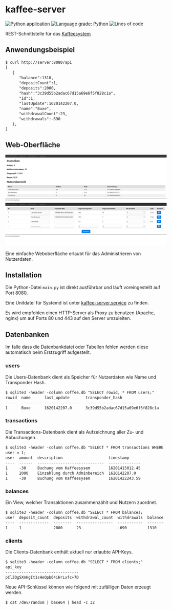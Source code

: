 # kaffee-server

[![Python application](https://github.com/j0hax/kaffee-server/actions/workflows/python-app.yml/badge.svg)](https://github.com/j0hax/kaffee-server/actions/workflows/python-app.yml)
[![Language grade: Python](https://img.shields.io/lgtm/grade/python/g/j0hax/kaffee-server.svg?logo=lgtm&logoWidth=18)](https://lgtm.com/projects/g/j0hax/kaffee-server/context:python)
![Lines of code](https://img.shields.io/tokei/lines/github/j0hax/kaffee-server)

REST-Schnittstelle für das [Kaffeesystem](https://github.com/j0hax/kaffee-ui)

## Anwendungsbeispiel
```console
$ curl http://server:8080/api
[
   {
      "balance":1310,
      "depositCount":1,
      "deposits":2000,
      "hash":"3c39d55b2adac67d15a69e6f5f828c1a",
      "id":1,
      "lastUpdate":1620142207.0,
      "name":"Buxe",
      "withdrawalCount":23,
      "withdrawals":-690
   },
]
```

## Web-Oberfläche

![Überblick](screenshots/overview.png)
![Admin-Bereich](screenshots/admin.png)

Eine einfache Weboberfläche erlaubt für das Administrieren von Nutzerdaten.

## Installation

Die Python-Datei `main.py` ist direkt ausführbar und läuft voreingestellt auf Port 8080.

Eine Unitdatei für Systemd ist unter [kaffee-server.service](/etc/systemd/system/kaffee-server.service) zu finden.

Es wird empfohlen einen HTTP-Server als Proxy zu benutzen (Apache, nginx) um auf Ports 80 und 443 auf den Server umzuleiten.

## Datenbanken

Im falle dass die Datenbankdatei oder Tabellen fehlen werden diese automatisch beim Erstzugriff aufgestellt.

### users
Die Users-Datenbank dient als Speicher für Nutzerdaten wie Name und Transponder Hash.

```console
$ sqlite3 -header -column coffee.db "SELECT rowid, * FROM users;"
rowid  name      last_update       transponder_hash
-----  --------  ----------------  --------------------------------
1      Buxe      1620142207.0      3c39d55b2adac67d15a69e6f5f828c1a
```

### transactions
Die Transactions-Datenbank dient als Aufzeichnung aller Zu- und Abbuchungen.

```console
$ sqlite3 -header -column coffee.db "SELECT * FROM transactions WHERE user = 1;
user  amount  description                    timestamp     
----  ------  -----------------------------  --------------
1     -30     Buchung vom Kaffeesysem        16201415012.45
1     2000    Einzahlung durch Adminbereich  1620142207.0  
1     -30     Buchung vom Kaffeesysem        16201422243.59
```

### balances
Ein View, welcher Transaktionen zusammenzählt und Nutzern zuordnet.

```console
$ sqlite3 -header -column coffee.db "SELECT * FROM balances;
user  deposit_count  deposits  withdrawal_count  withdrawals  balance
----  -------------  --------  ----------------  -----------  -------
1     1              2000      23                -690         1310 
```

### clients
Die Clients-Datenbank enthält aktuell nur erlaubte API-Keys.

```console
$ sqlite3 -header -column coffee.db "SELECT * FROM clients;"
api_key                         
--------------------------------
pClZQgSXmHgIt1sHeOpb64iHrLxfc+7D
```

Neue API-Schlüssel können wie folgend mit zufälligen Daten erzeugt werden. 

```console
$ cat /dev/random | base64 | head -c 32
```
